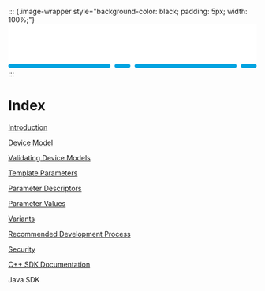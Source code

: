 ::: {.image-wrapper style="background-color: black; padding: 5px; width: 100%;"}
![Catena Logo](images/Catena%20Logo_PMS2191%20&%20White.png)
:::

# Index

[Introduction](Introduction.html)

[Device Model](DeviceModel.html)

[Validating Device Models](Validation.html)

[Template Parameters](Template.html)

[Parameter Descriptors](Params.html)

[Parameter Values](Value.html)

[Variants](Variants.html)

[Recommended Development Process](DevProcess.html)

[Security](Security.html)

[C++ SDK Documentation](doxygen/index.html)

Java SDK


